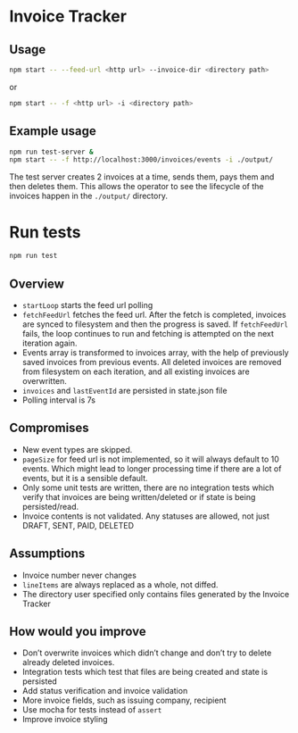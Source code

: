 # Invoice Tracker

## Usage
```bash
npm start -- --feed-url <http url> --invoice-dir <directory path>
```
or
```bash
npm start -- -f <http url> -i <directory path>
```

## Example usage
```bash
npm run test-server &
npm start -- -f http://localhost:3000/invoices/events -i ./output/
```

The test server creates 2 invoices at a time, sends them, pays them and then deletes them. This allows the operator to see the lifecycle of the invoices happen in the `./output/` directory.

# Run tests
```bash
npm run test
```

## Overview
- `startLoop` starts the feed url polling
- `fetchFeedUrl` fetches the feed url. After the fetch is completed, invoices are synced to filesystem and then the progress is saved. If `fetchFeedUrl` fails, the loop continues to run and fetching is attempted on the next iteration again.
- Events array is transformed to invoices array, with the help of previously saved invoices from previous events. All deleted invoices are removed from filesystem on each iteration, and all existing invoices are overwritten.
- `invoices` and `lastEventId` are persisted in state.json file
- Polling interval is 7s

## Compromises 
- New event types are skipped.
- `pageSize` for feed url is not implemented, so it will always default to 10 events.  Which might lead to longer processing time if there are a lot of events, but it is a sensible default.
- Only some unit tests are written, there are no integration tests which verify that invoices are being written/deleted or if state is being persisted/read.
- Invoice contents is not validated. Any statuses are allowed, not just DRAFT, SENT, PAID, DELETED

## Assumptions 
- Invoice number never changes
- `lineItems` are always replaced as a whole, not diffed.
- The directory user specified only contains files generated by the Invoice Tracker

## How would you improve
- Don’t overwrite invoices which didn’t change and don’t try to delete already deleted invoices.
- Integration tests which test that files are being created and state is persisted
- Add status verification and invoice validation
- More invoice fields, such as issuing company, recipient
- Use mocha for tests instead of `assert`
- Improve invoice styling
